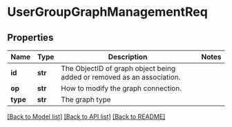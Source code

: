 # UserGroupGraphManagementReq

## Properties
Name | Type | Description | Notes
------------ | ------------- | ------------- | -------------
**id** | **str** | The ObjectID of graph object being added or removed as an association. | 
**op** | **str** | How to modify the graph connection. | 
**type** | **str** | The graph type | 

[[Back to Model list]](../README.md#documentation-for-models) [[Back to API list]](../README.md#documentation-for-api-endpoints) [[Back to README]](../README.md)



